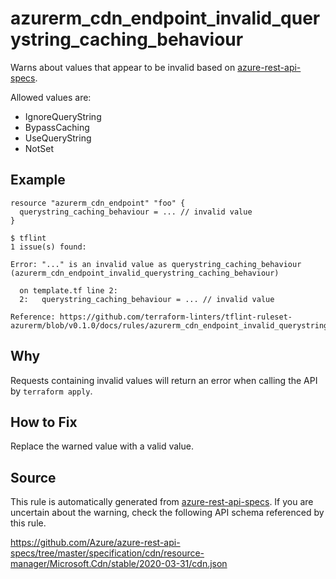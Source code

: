 <!--- This file generated by `tools/apispec-rule-gen/main.go`. DO NOT EDIT --->

# azurerm_cdn_endpoint_invalid_querystring_caching_behaviour

Warns about values that appear to be invalid based on [azure-rest-api-specs](https://github.com/Azure/azure-rest-api-specs).

Allowed values are:
- IgnoreQueryString
- BypassCaching
- UseQueryString
- NotSet

## Example

```hcl
resource "azurerm_cdn_endpoint" "foo" {
  querystring_caching_behaviour = ... // invalid value
}
```

```
$ tflint
1 issue(s) found:

Error: "..." is an invalid value as querystring_caching_behaviour (azurerm_cdn_endpoint_invalid_querystring_caching_behaviour)

  on template.tf line 2:
  2:   querystring_caching_behaviour = ... // invalid value

Reference: https://github.com/terraform-linters/tflint-ruleset-azurerm/blob/v0.1.0/docs/rules/azurerm_cdn_endpoint_invalid_querystring_caching_behaviour.md

```

## Why

Requests containing invalid values will return an error when calling the API by `terraform apply`.

## How to Fix

Replace the warned value with a valid value.

## Source

This rule is automatically generated from [azure-rest-api-specs](https://github.com/Azure/azure-rest-api-specs). If you are uncertain about the warning, check the following API schema referenced by this rule.

https://github.com/Azure/azure-rest-api-specs/tree/master/specification/cdn/resource-manager/Microsoft.Cdn/stable/2020-03-31/cdn.json
